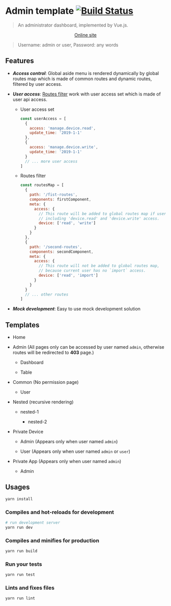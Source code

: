 # Admin template [![Build Status](https://travis-ci.org/lbwa/adminize-template.svg?branch=master)](https://travis-ci.org/lbwa/adminize-template)

> An administrator dashboard, implemented by Vue.js.

<p align="center">
  <a href="https://lbwa.github.io/adminize-template">Online site</a>
</p>

> Username: admin or user, Password: any words

## Features

- **_Access control_**: Global aside menu is rendered dynamically by global routes map which is made of common routes and dynamic routes, filtered by user access.

- **_User access_**: [Routes filter](./src/permission/filter-routes.js) work with user access set which is made of user api access.

  - User access set

    ```js
    const userAccess = [
      {
        access: 'manage.device.read',
        update_time: '2019-1-1'
      },
      {
        access: 'manage.device.write',
        update_time: '2019-1-1'
      }
      // ... more user access
    ]
    ```

  - Routes filter

    ```js
    const routesMap = [
      {
        path: '/fist-routes',
        components: firstComponent,
        meta: {
          access: {
            // This route will be added to global routes map if user access set
            // including 'device.read' and 'device.write' access.
            device: ['read', 'write']
          }
        }
      },
      {
        path: '/second-routes',
        components: secondComponent,
        meta: {
          access: {
            // This route will not be added to global routes map,
            // because current user has no `import` access.
            device: ['read', 'import']
          }
        }
      }
      // ... other routes
    ]
    ```

- **_Mock development_**: Easy to use mock development solution

## Templates

- Home

- Admin (All pages only can be accessed by user named `admin`, otherwise routes will be redirected to **403** page.)

  - Dashboard

  - Table

- Common (No permission page)

  - User

- Nested (recursive rendering)

  - nested-1

    - nested-2

- Private Device

  - Admin (Appears only when user named `admin`)

  - User (Appears only when user named `admin` or `user`)

- Private App (Appears only when user named `admin`)

  - Admin

## Usages

```bash
yarn install
```

### Compiles and hot-reloads for development

```bash
# run development server
yarn run dev
```

### Compiles and minifies for production

```bash
yarn run build
```

### Run your tests

```bash
yarn run test
```

### Lints and fixes files

```bash
yarn run lint
```
